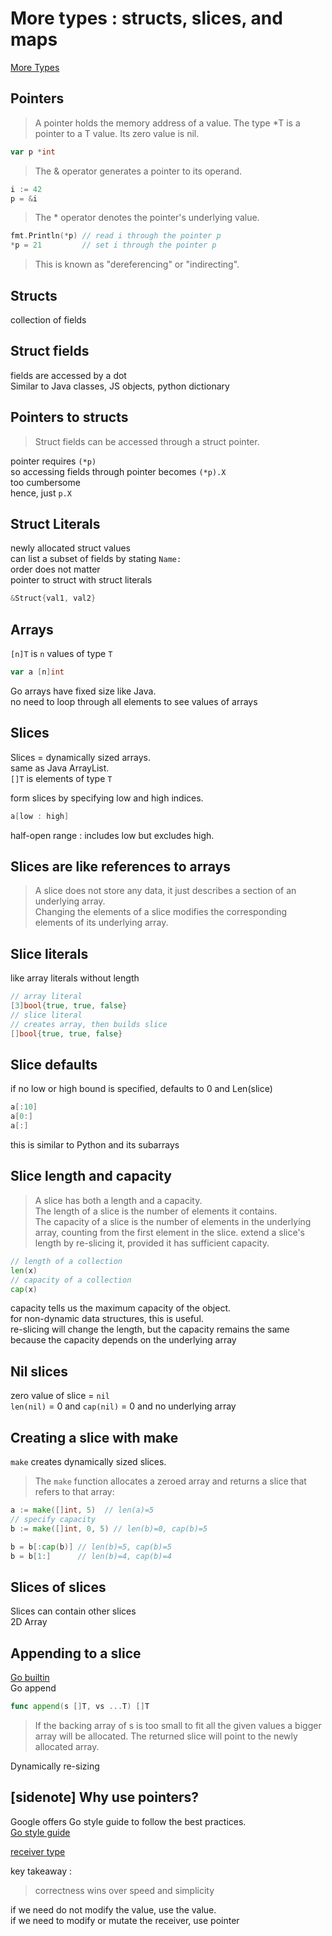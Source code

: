 # More types : structs, slices, and maps
[More Types](https://go.dev/tour/moretypes/1)

## Pointers
> A pointer holds the memory address of a value.
> The type *T is a pointer to a T value. Its zero value is nil.
```go
var p *int
```
> The & operator generates a pointer to its operand.
```go
i := 42
p = &i
```
> The * operator denotes the pointer's underlying value.
```go
fmt.Println(*p) // read i through the pointer p
*p = 21         // set i through the pointer p
```
> This is known as "dereferencing" or "indirecting".

## Structs
collection of fields

## Struct fields
fields are accessed by a dot  
Similar to Java classes, JS objects, python dictionary

## Pointers to structs
> Struct fields can be accessed through a struct pointer.

pointer requires `(*p)`  
so accessing fields through pointer becomes `(*p).X`  
too cumbersome  
hence, just `p.X`

## Struct Literals
newly allocated struct values  
can list a subset of fields by stating `Name:`  
order does not matter  
pointer to struct with struct literals
```go
&Struct{val1, val2}
```

## Arrays
`[n]T` is `n` values of type `T`
```go
var a [n]int
```
Go arrays have fixed size like Java.  
no need to loop through all elements to see values of arrays

## Slices
Slices = dynamically sized arrays.  
same as Java ArrayList.  
`[]T` is elements of type `T`  

form slices by specifying low and high indices.  
```go
a[low : high]
```
half-open range : includes low but excludes high.

## Slices are like references to arrays
> A slice does not store any data, it just describes a section of an underlying array.  
> Changing the elements of a slice modifies the corresponding elements of its underlying array.

## Slice literals
like array literals without length
```go
// array literal
[3]bool{true, true, false}
// slice literal
// creates array, then builds slice
[]bool{true, true, false}
```

## Slice defaults
if no low or high bound is specified, defaults to 0 and Len(slice)
```go
a[:10]
a[0:]
a[:]
```
this is similar to Python and its subarrays

## Slice length and capacity
>A slice has both a length and a capacity.  
> The length of a slice is the number of elements it contains.  
> The capacity of a slice is the number of elements in the underlying array, 
> counting from the first element in the slice.
> extend a slice's length by re-slicing it, provided it has sufficient capacity.

```go
// length of a collection
len(x)
// capacity of a collection
cap(x)
```
capacity tells us the maximum capacity of the object.  
for non-dynamic data structures, this is useful.  
re-slicing will change the length, but the capacity remains the same  
because the capacity depends on the underlying array

## Nil slices
zero value of slice = `nil`  
`len(nil)` = 0 and `cap(nil)` = 0 and no underlying array

## Creating a slice with make
`make` creates dynamically sized slices.  
> The `make` function allocates a zeroed array
> and returns a slice that refers to that array:
```go
a := make([]int, 5)  // len(a)=5
// specify capacity
b := make([]int, 0, 5) // len(b)=0, cap(b)=5

b = b[:cap(b)] // len(b)=5, cap(b)=5
b = b[1:]      // len(b)=4, cap(b)=4
```

## Slices of slices
Slices can contain other slices  
2D Array

## Appending to a slice
[Go builtin](https://pkg.go.dev/builtin#pkg-overview)  
Go append
```go
func append(s []T, vs ...T) []T
```
> If the backing array of s is too small to fit all the given values a bigger array will be allocated. 
> The returned slice will point to the newly allocated array.

Dynamically re-sizing


## [sidenote] Why use pointers?
Google offers Go style guide to follow the best practices.  
[Go style guide](https://google.github.io/styleguide/go/)

[receiver type](https://google.github.io/styleguide/go/decisions#receiver-type)

key takeaway : 
> correctness wins over speed and simplicity

if we need do not modify the value, use the value.  
if we need to modify or mutate the receiver, use pointer
